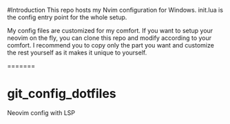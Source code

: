 #Introduction
This repo hosts my Nvim configuration for Windows. init.lua is the config entry point for the whole setup.

My config files are customized for my comfort. If you want to setup your neovim on the fly, you can clone this repo and modify according to your comfort. I recommend you to copy only the part you want and customize the rest yourself as it makes it unique to yourself. 


=======
# git_config_dotfiles
Neovim config with LSP

